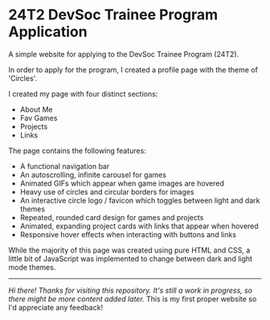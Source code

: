 # 24T2 DevSoc Trainee Program Application
A simple website for applying to the DevSoc Trainee Program (24T2).

In order to apply for the program, I created a profile page with the theme of 'Circles'.

I created my page with four distinct sections:
- About Me
- Fav Games
- Projects
- Links

The page contains the following features:
- A functional navigation bar
- An autoscrolling, infinite carousel for games
- Animated GIFs which appear when game images are hovered
- Heavy use of circles and circular borders for images
- An interactive circle logo / favicon which toggles between light and dark themes
- Repeated, rounded card design for games and projects
- Animated, expanding project cards with links that appear when hovered
- Responsive hover effects when interacting with buttons and links
  
While the majority of this page was created using pure HTML and CSS, a little bit of JavaScript was implemented to change between dark and light mode themes.

___

_Hi there! Thanks for visiting this repository. It's still a work in progress, so there might be more content added later._
This is my first proper website so I'd appreciate any feedback!
